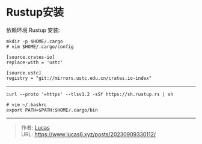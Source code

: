 # Rustup安装


依赖环境 Rustup 安装:

```shell
mkdir -p $HOME/.cargo
# vim $HOME/.cargo/config

[source.crates-io]
replace-with = 'ustc'

[source.ustc]
registry = "git://mirrors.ustc.edu.cn/crates.io-index"
```
---

```shell
curl --proto '=https' --tlsv1.2 -sSf https://sh.rustup.rs | sh

# vim ~/.bashrc
export PATH=$PATH:$HOME/.cargo/bin
```


---

> 作者: [Lucas](https://www.lucas6.xyz)  
> URL: https://www.lucas6.xyz/posts/20230909330112/  

